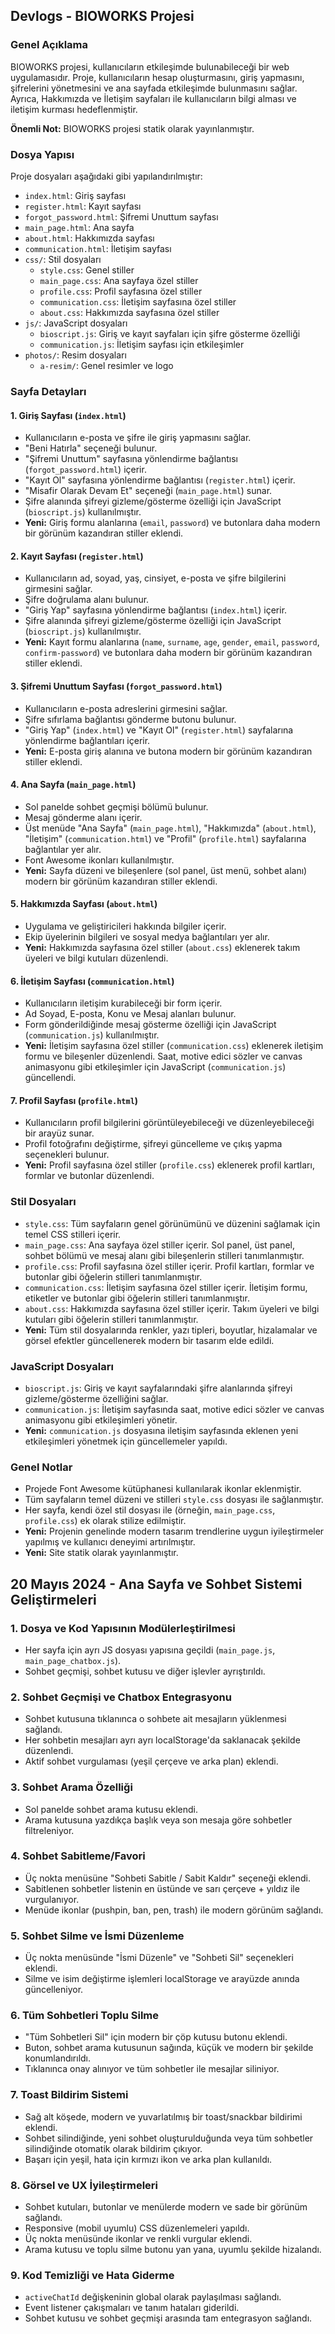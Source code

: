 ## Devlogs - BIOWORKS Projesi

### Genel Açıklama

BIOWORKS projesi, kullanıcıların etkileşimde bulunabileceği bir web uygulamasıdır. Proje, kullanıcıların hesap oluşturmasını, giriş yapmasını, şifrelerini yönetmesini ve ana sayfada etkileşimde bulunmasını sağlar. Ayrıca, Hakkımızda ve İletişim sayfaları ile kullanıcıların bilgi alması ve iletişim kurması hedeflenmiştir.

**Önemli Not:** BIOWORKS projesi statik olarak yayınlanmıştır. 

### Dosya Yapısı

Proje dosyaları aşağıdaki gibi yapılandırılmıştır:

-   `index.html`: Giriş sayfası
-   `register.html`: Kayıt sayfası
-   `forgot_password.html`: Şifremi Unuttum sayfası
-   `main_page.html`: Ana sayfa
-   `about.html`: Hakkımızda sayfası
-   `communication.html`: İletişim sayfası
-   `css/`: Stil dosyaları
    -   `style.css`: Genel stiller
    -   `main_page.css`: Ana sayfaya özel stiller
    -   `profile.css`: Profil sayfasına özel stiller
    -   `communication.css`: İletişim sayfasına özel stiller
    -   `about.css`: Hakkımızda sayfasına özel stiller
-   `js/`: JavaScript dosyaları
    -   `bioscript.js`: Giriş ve kayıt sayfaları için şifre gösterme özelliği
    -   `communication.js`: İletişim sayfası için etkileşimler
-   `photos/`: Resim dosyaları
    -   `a-resim/`: Genel resimler ve logo

### Sayfa Detayları

#### 1. Giriş Sayfası (`index.html`)

-   Kullanıcıların e-posta ve şifre ile giriş yapmasını sağlar.
-   "Beni Hatırla" seçeneği bulunur.
-   "Şifremi Unuttum" sayfasına yönlendirme bağlantısı (`forgot_password.html`) içerir.
-   "Kayıt Ol" sayfasına yönlendirme bağlantısı (`register.html`) içerir.
-   "Misafir Olarak Devam Et" seçeneği (`main_page.html`) sunar.
-   Şifre alanında şifreyi gizleme/gösterme özelliği için JavaScript (`bioscript.js`) kullanılmıştır.
-   **Yeni:** Giriş formu alanlarına (`email`, `password`) ve butonlara daha modern bir görünüm kazandıran stiller eklendi.

#### 2. Kayıt Sayfası (`register.html`)

-   Kullanıcıların ad, soyad, yaş, cinsiyet, e-posta ve şifre bilgilerini girmesini sağlar.
-   Şifre doğrulama alanı bulunur.
-   "Giriş Yap" sayfasına yönlendirme bağlantısı (`index.html`) içerir.
-   Şifre alanında şifreyi gizleme/gösterme özelliği için JavaScript (`bioscript.js`) kullanılmıştır.
-   **Yeni:** Kayıt formu alanlarına (`name`, `surname`, `age`, `gender`, `email`, `password`, `confirm-password`) ve butonlara daha modern bir görünüm kazandıran stiller eklendi.

#### 3. Şifremi Unuttum Sayfası (`forgot_password.html`)

-   Kullanıcıların e-posta adreslerini girmesini sağlar.
-   Şifre sıfırlama bağlantısı gönderme butonu bulunur.
-   "Giriş Yap" (`index.html`) ve "Kayıt Ol" (`register.html`) sayfalarına yönlendirme bağlantıları içerir.
-   **Yeni:** E-posta giriş alanına ve butona modern bir görünüm kazandıran stiller eklendi.

#### 4. Ana Sayfa (`main_page.html`)

-   Sol panelde sohbet geçmişi bölümü bulunur.
-   Mesaj gönderme alanı içerir.
-   Üst menüde "Ana Sayfa" (`main_page.html`), "Hakkımızda" (`about.html`), "İletişim" (`communication.html`) ve "Profil" (`profile.html`) sayfalarına bağlantılar yer alır.
-   Font Awesome ikonları kullanılmıştır.
-   **Yeni:** Sayfa düzeni ve bileşenlere (sol panel, üst menü, sohbet alanı) modern bir görünüm kazandıran stiller eklendi.

#### 5. Hakkımızda Sayfası (`about.html`)

-   Uygulama ve geliştiricileri hakkında bilgiler içerir.
-   Ekip üyelerinin bilgileri ve sosyal medya bağlantıları yer alır.
-   **Yeni:** Hakkımızda sayfasına özel stiller (`about.css`) eklenerek takım üyeleri ve bilgi kutuları düzenlendi.

#### 6. İletişim Sayfası (`communication.html`)

-   Kullanıcıların iletişim kurabileceği bir form içerir.
-   Ad Soyad, E-posta, Konu ve Mesaj alanları bulunur.
-   Form gönderildiğinde mesaj gösterme özelliği için JavaScript (`communication.js`) kullanılmıştır.
-   **Yeni:** İletişim sayfasına özel stiller (`communication.css`) eklenerek iletişim formu ve bileşenler düzenlendi. Saat, motive edici sözler ve canvas animasyonu gibi etkileşimler için JavaScript (`communication.js`) güncellendi.

#### 7. Profil Sayfası (`profile.html`)

-   Kullanıcıların profil bilgilerini görüntüleyebileceği ve düzenleyebileceği bir arayüz sunar.
-   Profil fotoğrafını değiştirme, şifreyi güncelleme ve çıkış yapma seçenekleri bulunur.
-   **Yeni:** Profil sayfasına özel stiller (`profile.css`) eklenerek profil kartları, formlar ve butonlar düzenlendi.

### Stil Dosyaları

-   `style.css`: Tüm sayfaların genel görünümünü ve düzenini sağlamak için temel CSS stilleri içerir.
-   `main_page.css`: Ana sayfaya özel stiller içerir. Sol panel, üst panel, sohbet bölümü ve mesaj alanı gibi bileşenlerin stilleri tanımlanmıştır.
-   `profile.css`: Profil sayfasına özel stiller içerir. Profil kartları, formlar ve butonlar gibi öğelerin stilleri tanımlanmıştır.
-   `communication.css`: İletişim sayfasına özel stiller içerir. İletişim formu, etiketler ve butonlar gibi öğelerin stilleri tanımlanmıştır.
-   `about.css`: Hakkımızda sayfasına özel stiller içerir. Takım üyeleri ve bilgi kutuları gibi öğelerin stilleri tanımlanmıştır.
-   **Yeni:** Tüm stil dosyalarında renkler, yazı tipleri, boyutlar, hizalamalar ve görsel efektler güncellenerek modern bir tasarım elde edildi.

### JavaScript Dosyaları

-   `bioscript.js`: Giriş ve kayıt sayfalarındaki şifre alanlarında şifreyi gizleme/gösterme özelliğini sağlar.
-   `communication.js`: İletişim sayfasında saat, motive edici sözler ve canvas animasyonu gibi etkileşimleri yönetir.
-   **Yeni:** `communication.js` dosyasına iletişim sayfasında eklenen yeni etkileşimleri yönetmek için güncellemeler yapıldı.

### Genel Notlar

-   Projede Font Awesome kütüphanesi kullanılarak ikonlar eklenmiştir.
-   Tüm sayfaların temel düzeni ve stilleri `style.css` dosyası ile sağlanmıştır.
-   Her sayfa, kendi özel stil dosyası ile (örneğin, `main_page.css`, `profile.css`) ek olarak stilize edilmiştir.
-   **Yeni:** Projenin genelinde modern tasarım trendlerine uygun iyileştirmeler yapılmış ve kullanıcı deneyimi artırılmıştır.
-   **Yeni:** Site statik olarak yayınlanmıştır.

## 20 Mayıs 2024 - Ana Sayfa ve Sohbet Sistemi Geliştirmeleri

### 1. Dosya ve Kod Yapısının Modülerleştirilmesi
- Her sayfa için ayrı JS dosyası yapısına geçildi (`main_page.js`, `main_page_chatbox.js`).
- Sohbet geçmişi, sohbet kutusu ve diğer işlevler ayrıştırıldı.

### 2. Sohbet Geçmişi ve Chatbox Entegrasyonu
- Sohbet kutusuna tıklanınca o sohbete ait mesajların yüklenmesi sağlandı.
- Her sohbetin mesajları ayrı ayrı localStorage'da saklanacak şekilde düzenlendi.
- Aktif sohbet vurgulaması (yeşil çerçeve ve arka plan) eklendi.

### 3. Sohbet Arama Özelliği
- Sol panelde sohbet arama kutusu eklendi.
- Arama kutusuna yazdıkça başlık veya son mesaja göre sohbetler filtreleniyor.

### 4. Sohbet Sabitleme/Favori
- Üç nokta menüsüne "Sohbeti Sabitle / Sabit Kaldır" seçeneği eklendi.
- Sabitlenen sohbetler listenin en üstünde ve sarı çerçeve + yıldız ile vurgulanıyor.
- Menüde ikonlar (pushpin, ban, pen, trash) ile modern görünüm sağlandı.

### 5. Sohbet Silme ve İsmi Düzenleme
- Üç nokta menüsünde "İsmi Düzenle" ve "Sohbeti Sil" seçenekleri eklendi.
- Silme ve isim değiştirme işlemleri localStorage ve arayüzde anında güncelleniyor.

### 6. Tüm Sohbetleri Toplu Silme
- "Tüm Sohbetleri Sil" için modern bir çöp kutusu butonu eklendi.
- Buton, sohbet arama kutusunun sağında, küçük ve modern bir şekilde konumlandırıldı.
- Tıklanınca onay alınıyor ve tüm sohbetler ile mesajlar siliniyor.

### 7. Toast Bildirim Sistemi
- Sağ alt köşede, modern ve yuvarlatılmış bir toast/snackbar bildirimi eklendi.
- Sohbet silindiğinde, yeni sohbet oluşturulduğunda veya tüm sohbetler silindiğinde otomatik olarak bildirim çıkıyor.
- Başarı için yeşil, hata için kırmızı ikon ve arka plan kullanıldı.

### 8. Görsel ve UX İyileştirmeleri
- Sohbet kutuları, butonlar ve menülerde modern ve sade bir görünüm sağlandı.
- Responsive (mobil uyumlu) CSS düzenlemeleri yapıldı.
- Üç nokta menüsünde ikonlar ve renkli vurgular eklendi.
- Arama kutusu ve toplu silme butonu yan yana, uyumlu şekilde hizalandı.

### 9. Kod Temizliği ve Hata Giderme
- `activeChatId` değişkeninin global olarak paylaşılması sağlandı.
- Event listener çakışmaları ve tanım hataları giderildi.
- Sohbet kutusu ve sohbet geçmişi arasında tam entegrasyon sağlandı.